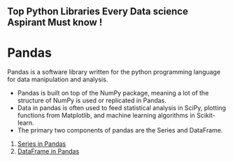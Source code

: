 ## Top Python Libraries Every Data science Aspirant Must know !


Pandas
======

Pandas is a software library written for the python programming language for data manipulation and analysis.

- Pandas is built on top of the NumPy package, meaning a lot of the structure of NumPy is used or replicated in Pandas.
- Data in pandas is often used to feed statistical analysis in SciPy, plotting functions from Matplotlib, and machine learning algorithms in Scikit-learn.
- The primary two components of pandas are the Series and DataFrame.

1. [Series in Pandas](https://github.com/naveensiwas/libraries_for_data_science/blob/develop/pandas/1.pandas_series_and_dataframe.ipynb)
2. [DataFrame in Pandas](https://github.com/naveensiwas/libraries_for_data_science/blob/develop/pandas/1.pandas_series_and_dataframe.ipynb)
